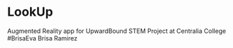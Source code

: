 # LookUp
Augmented Reality app for UpwardBound STEM Project at Centralia College
#BrisaEva
Brisa Ramirez
